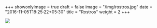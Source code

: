 +++
showonlyimage = true
draft = false
image = "/img/rostros.jpg"
date = "2016-11-05T18:25:22+05:30"
title = "Rostros"
weight = 2
+++

<!--more-->

![](/img/rostros.jpg)
